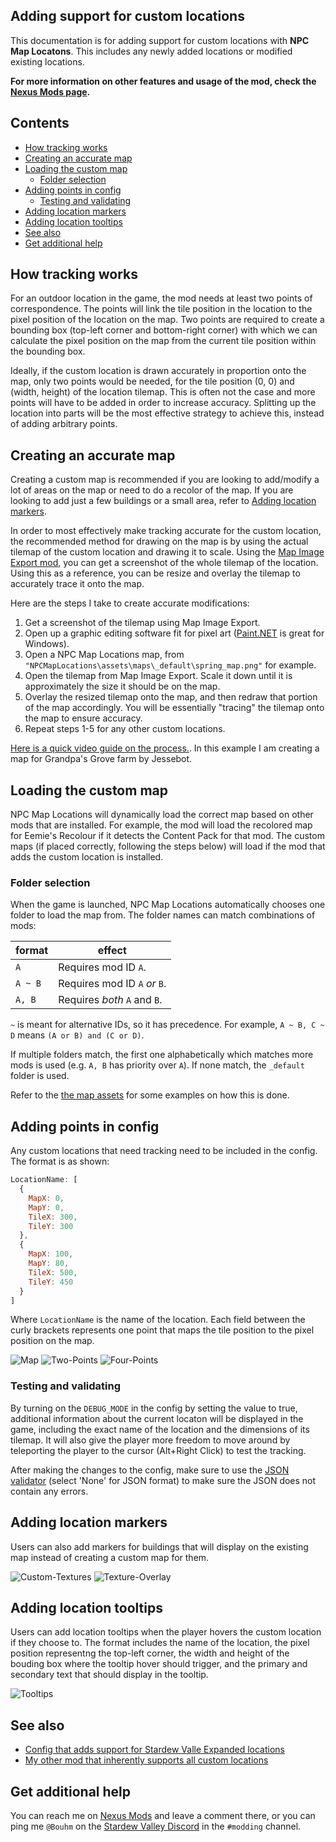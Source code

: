 ## Adding support for custom locations

This documentation is for adding support for custom locations with **NPC Map Locatons**. This includes any newly added locations or modified existing locations.

**For more information on other features and usage of the mod, check the [Nexus Mods page](https://www.nexusmods.com/stardewvalley/mods/239).**

## Contents

- [How tracking works](#how-tracking-works)
- [Creating an accurate map](#creating-an-accurate-map)
- [Loading the custom map](#loading-the-custom-map)
  - [Folder selection](#folder-selection)
- [Adding points in config](#adding-points-in-config)
  - [Testing and validating](#testing-and-validating)
- [Adding location markers](#adding-location-markers)
- [Adding location tooltips](#adding-location-tooltips)
- [See also](#see-also)
- [Get additional help](#get-additional-help)

## How tracking works

For an outdoor location in the game, the mod needs at least two points of correspondence. The points will link the tile position in the location to the pixel position of the location on the map. Two points are required to create a bounding box (top-left corner and bottom-right corner) with which we can calculate the pixel position on the map from the current tile position within the bounding box.

Ideally, if the custom location is drawn accurately in proportion onto the map, only two points would be needed, for the tile position (0, 0) and (width, height) of the location tilemap. This is often not the case and more points will have to be added in order to increase accuracy. Splitting up the location into parts will be the most effective strategy to achieve this, instead of adding arbitrary points.

## Creating an accurate map

Creating a custom map is recommended if you are looking to add/modify a lot of areas on the map or need to do a recolor of the map. If you are looking to add just a few buildings or a small area, refer to [Adding location markers](#adding-location-markers).

In order to most effectively make tracking accurate for the custom location, the recommended method for drawing on the map is by using the actual tilemap of the custom location and drawing it to scale. Using the [Map Image Export mod](https://www.nexusmods.com/stardewvalley/mods/1073), you can get a screenshot of the whole tilemap of the location. Using this as a reference, you can be resize and overlay the tilemap to accurately trace it onto the map.

Here are the steps I take to create accurate modifications:

1. Get a screenshot of the tilemap using Map Image Export.
2. Open up a graphic editing software fit for pixel art ([Paint.NET](https://www.getpaint.net/) is great for Windows).
3. Open a NPC Map Locations map, from `"NPCMapLocations\assets\maps\_default\spring_map.png"` for example.
4. Open the tilemap from Map Image Export. Scale it down until it is approximately the size it should be on the map.
5. Overlay the resized tilemap onto the map, and then redraw that portion of the map accordingly. You will be essentially "tracing" the tilemap onto the map to ensure accuracy.
6. Repeat steps 1-5 for any other custom locations.

[Here is a quick video guide on the process.](https://streamable.com/xzfnc). In this example I am creating a map for Grandpa's Grove farm by Jessebot.

## Loading the custom map

NPC Map Locations will dynamically load the correct map based on other mods that are installed. For example, the mod will load the recolored map for Eemie's Recolour if it detects the Content Pack for that mod. The custom maps (if placed correctly, following the steps below) will load if the mod that adds the custom location is installed.

### Folder selection

When the game is launched, NPC Map Locations automatically chooses one folder to load the map from. The folder names can match combinations of mods:

| format  | effect                        |
| ------- | ----------------------------- |
| `A`     | Requires mod ID `A`.          |
| `A ~ B` | Requires mod ID `A` _or_ `B`. |
| `A, B`  | Requires _both_ `A` and `B`.  |

`~` is meant for alternative IDs, so it has precedence. For example, `A ~ B, C ~ D` means
`(A or B) and (C or D)`.

If multiple folders match, the first one alphabetically which matches more mods is used (e.g.
`A, B` has priority over `A`). If none match, the `_default` folder is used.

Refer to the [the map assets](https://github.com/Bouhm/stardew-valley-mods/tree/master/NPCMapLocations/assets/maps) for some examples on how this is done.

## Adding points in config

Any custom locations that need tracking need to be included in the config. The format is as shown:

```js
LocationName: [
  {
    MapX: 0,
    MapY: 0,
    TileX: 300,
    TileY: 300
  },
  {
    MapX: 100,
    MapY: 80,
    TileX: 500,
    TileY: 450
  }
]
```

Where `LocationName` is the name of the location. Each field between the curly brackets represents one point that maps the tile position to the pixel position on the map.

![Map](https://i.imgur.com/YgTyxKE.png)
![Two-Points](https://i.imgur.com/J8Btvdj.png)
![Four-Points](https://i.imgur.com/kEkgn1A.png)

### Testing and validating

By turning on the `DEBUG_MODE` in the config by setting the value to true, additional information about the current locaton will be displayed in the game, including the exact name of the location and the dimensions of its tilemap. It will also give the player more freedom to move around by teleporting the player to the cursor (Alt+Right Click) to test the tracking.

After making the changes to the config, make sure to use the [JSON validator](https://json.smapi.io/) (select 'None' for JSON format) to make sure the JSON does not contain any errors.

## Adding location markers

Users can also add markers for buildings that will display on the existing map instead of creating a custom map for them.

![Custom-Textures](https://i.imgur.com/j6DQRQR.png)
![Texture-Overlay](https://i.imgur.com/0ADDJsb.png)

## Adding location tooltips

Users can add location tooltips when the player hovers the custom location if they choose to. The format includes the name of the location, the pixel position representng the top-left corner, the width and height of the bouding box where the tooltip hover should trigger, and the primary and secondary text that should display in the tooltip.

![Tooltips](https://i.imgur.com/XU4ljAR.png)

## See also

- [Config that adds support for Stardew Valle Expanded locations](https://github.com/Bouhm/stardew-valley-mods/blob/master/NPCMapLocations/config/sve_config.json)
- [My other mod that inherently supports all custom locations](https://www.nexusmods.com/stardewvalley/mods/3045)

## Get additional help

You can reach me on [Nexus Mods](https://www.nexusmods.com/stardewvalley/mods/239) and leave a comment there, or you can ping me `@Bouhm` on the [Stardew Valley Discord](https://discord.gg/stardewvalley) in the `#modding` channel.
